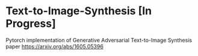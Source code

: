 # Text-to-Image-Synthesis [In Progress]
Pytorch implementation of Generative Adversarial Text-to-Image Synthesis paper https://arxiv.org/abs/1605.05396
